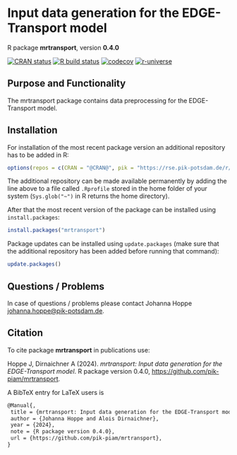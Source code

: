# Input data generation for the EDGE-Transport model

R package **mrtransport**, version **0.4.0**

[![CRAN status](https://www.r-pkg.org/badges/version/mrtransport)](https://cran.r-project.org/package=mrtransport)  [![R build status](https://github.com/pik-piam/mrtransport/workflows/check/badge.svg)](https://github.com/pik-piam/mrtransport/actions) [![codecov](https://codecov.io/gh/pik-piam/mrtransport/branch/master/graph/badge.svg)](https://app.codecov.io/gh/pik-piam/mrtransport) [![r-universe](https://pik-piam.r-universe.dev/badges/mrtransport)](https://pik-piam.r-universe.dev/builds)

## Purpose and Functionality

The mrtransport package contains data preprocessing for the
    EDGE-Transport model.


## Installation

For installation of the most recent package version an additional repository has to be added in R:

```r
options(repos = c(CRAN = "@CRAN@", pik = "https://rse.pik-potsdam.de/r/packages"))
```
The additional repository can be made available permanently by adding the line above to a file called `.Rprofile` stored in the home folder of your system (`Sys.glob("~")` in R returns the home directory).

After that the most recent version of the package can be installed using `install.packages`:

```r 
install.packages("mrtransport")
```

Package updates can be installed using `update.packages` (make sure that the additional repository has been added before running that command):

```r 
update.packages()
```

## Questions / Problems

In case of questions / problems please contact Johanna Hoppe <johanna.hoppe@pik-potsdam.de>.

## Citation

To cite package **mrtransport** in publications use:

Hoppe J, Dirnaichner A (2024). _mrtransport: Input data generation for the EDGE-Transport model_. R package version 0.4.0, <https://github.com/pik-piam/mrtransport>.

A BibTeX entry for LaTeX users is

 ```latex
@Manual{,
  title = {mrtransport: Input data generation for the EDGE-Transport model},
  author = {Johanna Hoppe and Alois Dirnaichner},
  year = {2024},
  note = {R package version 0.4.0},
  url = {https://github.com/pik-piam/mrtransport},
}
```
